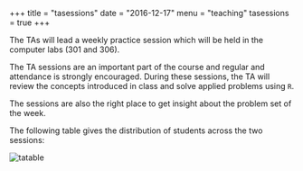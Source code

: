 +++
title = "tasessions"
date = "2016-12-17"
menu = "teaching"
tasessions = true
+++

The TAs will lead a weekly practice session which will be held in the computer labs (301 and 306).

The TA sessions are an important part of the course and regular and
attendance is strongly encouraged. During these sessions, the TA will review the concepts introduced in class and solve applied problems using `R`.

The sessions are also the right place to get insight about the problem set of the week.

The following table gives the distribution of students across the two sessions:

![tatable](../files/teaching/tatable.png)
